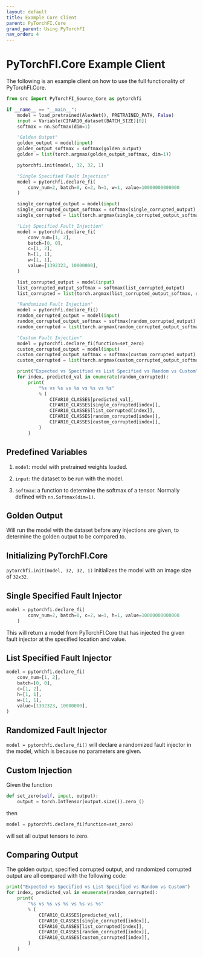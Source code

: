 ```yaml
---
layout: default
title: Example Core Client
parent: PyTorchFI.Core
grand_parent: Using PyTorchFI
nav_order: 4
---
```


# PyTorchFI.Core Example Client

The following is an example client on how to use the full functionality of PyTorchFI.Core.

```python
from src import PyTorchFI_Source_Core as pytorchfi

if __name__ == "__main__":
    model = load_pretrained(AlexNet(), PRETRAINED_PATH, False)
    input = Variable(CIFAR10_dataset(BATCH_SIZE)[0])
    softmax = nn.Softmax(dim=1)

    "Golden Output"
    golden_output = model(input)
    golden_output_softmax = softmax(golden_output)
    golden = list(torch.argmax(golden_output_softmax, dim=1))

    pytorchfi.init(model, 32, 32, 1)

    "Single Specified Fault Injection"
    model = pytorchfi.declare_fi(
        conv_num=2, batch=0, c=2, h=1, w=1, value=10000000000000
    )

    single_corrupted_output = model(input)
    single_corrupted_output_softmax = softmax(single_corrupted_output)
    single_corrupted = list(torch.argmax(single_corrupted_output_softmax, dim=1))

    "List Specified Fault Injection"
    model = pytorchfi.declare_fi(
        conv_num=[1, 2],
        batch=[0, 0],
        c=[1, 2],
        h=[1, 1],
        w=[1, 1],
        value=[1392323, 10000000],
    )

    list_corrupted_output = model(input)
    list_corrupted_output_softmax = softmax(list_corrupted_output)
    list_corrupted = list(torch.argmax(list_corrupted_output_softmax, dim=1))

    "Randomized Fault Injection"
    model = pytorchfi.declare_fi()
    random_corrupted_output = model(input)
    random_corrupted_output_softmax = softmax(random_corrupted_output)
    random_corrupted = list(torch.argmax(random_corrupted_output_softmax, dim=1))

    "Custom Fault Injection"
    model = pytorchfi.declare_fi(function=set_zero)
    custom_corrupted_output = model(input)
    custom_corrupted_output_softmax = softmax(custom_corrupted_output)
    custom_corrupted = list(torch.argmax(custom_corrupted_output_softmax, dim=1))

    print("Expected vs Specified vs List Specified vs Random vs Custom")
    for index, predicted_val in enumerate(random_corrupted):
        print(
            "%s vs %s vs %s vs %s vs %s"
            % (
                CIFAR10_CLASSES[predicted_val],
                CIFAR10_CLASSES[single_corrupted[index]],
                CIFAR10_CLASSES[list_corrupted[index]],
                CIFAR10_CLASSES[random_corrupted[index]],
                CIFAR10_CLASSES[custom_corrupted[index]],
            )
        )
```

## Predefined Variables

1. `model`: model with pretrained weights loaded.

2. `input`: the dataset to be run with the model.

3. `softmax`: a function to determine the softmax of a tensor. Normally defined with `nn.Softmax(dim=1)`.

## Golden Output

Will run the model with the dataset before any injections are given, to determine the golden output to be compared to.

## Initializing PyTorchFI.Core

`pytorchfi.init(model, 32, 32, 1)` initializes the model with an image size of `32x32`.

## Single Specified Fault Injector

```python
model = pytorchfi.declare_fi(
        conv_num=2, batch=0, c=2, w=1, h=1, value=10000000000000
    )
```

This will return a model from PyTorchFI.Core that has injected the given fault injector at the specified location and value.

## List Specified Fault Injector

```python
model = pytorchfi.declare_fi(
    conv_num=[1, 2],
    batch=[0, 0],
    c=[1, 2],
    h=[1, 1],
    w=[1, 1],
    value=[1392323, 10000000],
)
```

## Randomized Fault Injector

`model = pytorchfi.declare_fi()` will declare a randomized fault injector in the model, which is because no parameters are given.

## Custom Injection

Given the function

```python
def set_zero(self, input, output):
    output = torch.IntTensor(output.size()).zero_()
```

then

```python
model = pytorchfi.declare_fi(function=set_zero)
```

will set all output tensors to zero.

## Comparing Output

The golden output, specified corrupted output, and randomized corrupted output are all compared with the following code:

```python
print("Expected vs Specified vs List Specified vs Random vs Custom")
for index, predicted_val in enumerate(random_corrupted):
    print(
        "%s vs %s vs %s vs %s vs %s"
        % (
            CIFAR10_CLASSES[predicted_val],
            CIFAR10_CLASSES[single_corrupted[index]],
            CIFAR10_CLASSES[list_corrupted[index]],
            CIFAR10_CLASSES[random_corrupted[index]],
            CIFAR10_CLASSES[custom_corrupted[index]],
        )
    )
```

